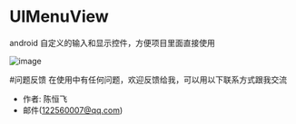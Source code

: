# UIMenuView
android 自定义的输入和显示控件，方便项目里面直接使用

![image](https://github.com/Aslanchen/UIMenuView/blob/master/pic/1.png)

#问题反馈
在使用中有任何问题，欢迎反馈给我，可以用以下联系方式跟我交流

* 作者: 陈恒飞
* 邮件(122560007@qq.com)

